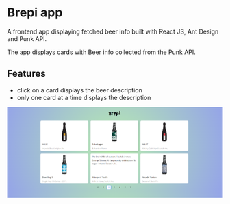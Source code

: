 # Brepi app
A frontend app displaying fetched beer info built with React JS, Ant Design and Punk API.

The app displays cards with Beer info collected from the Punk API.

## Features
- click on a card displays the beer description
- only one card at a time displays the description

<img src="https://github.com/vendee29/brepi-app/blob/main/public/screenshot.png?raw=true" width="600"/>
